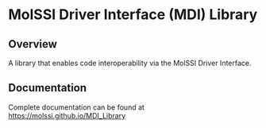 MolSSI Driver Interface (MDI) Library
=====================================

## Overview

A library that enables code interoperability via the MolSSI Driver Interface.

## Documentation

Complete documentation can be found at https://molssi.github.io/MDI_Library
